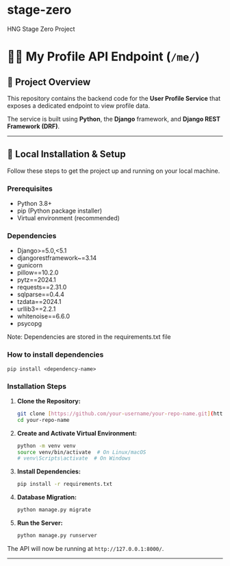 # stage-zero
HNG Stage Zero Project
# 🧑‍💻 My Profile API Endpoint (`/me/`)

## 📄 Project Overview

This repository contains the backend code for the **User Profile Service** that exposes a dedicated endpoint to view profile data.

The service is built using **Python**, the **Django** framework, and **Django REST Framework (DRF)**.

***

## 🚀 Local Installation & Setup

Follow these steps to get the project up and running on your local machine.

### Prerequisites

* Python 3.8+
* pip (Python package installer)
* Virtual environment (recommended)

### Dependencies
* Django>=5.0,<5.1
* djangorestframework~=3.14
* gunicorn
* pillow==10.2.0
* pytz==2024.1
* requests==2.31.0
* sqlparse==0.4.4
* tzdata==2024.1
* urllib3==2.2.1
* whitenoise==6.6.0
* psycopg

Note: Dependencies are stored in the requirements.txt file

### How to install dependencies
`pip install <dependency-name>`

### Installation Steps

1.  **Clone the Repository:**
    ```bash
    git clone [https://github.com/your-username/your-repo-name.git](https://github.com/your-username/your-repo-name.git)
    cd your-repo-name
    ```

2.  **Create and Activate Virtual Environment:**
    ```bash
    python -m venv venv
    source venv/bin/activate  # On Linux/macOS
    # venv\Scripts\activate  # On Windows
    ```

3.  **Install Dependencies:**
    ```bash
    pip install -r requirements.txt
    ```

4.  **Database Migration:**
    ```bash
    python manage.py migrate
    ```

5.  **Run the Server:**
    ```bash
    python manage.py runserver
    ```

The API will now be running at `http://127.0.0.1:8000/`.

***
